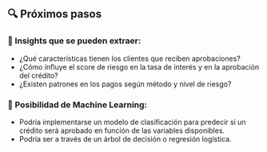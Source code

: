 ## **🔍 Próximos pasos**

### **📌 Insights que se pueden extraer:**

 - ¿Qué características tienen los clientes que reciben aprobaciones?
 - ¿Cómo influye el score de riesgo en la tasa de interés y en la aprobación del crédito?
 - ¿Existen patrones en los pagos según método y nivel de riesgo?

### **🤖 Posibilidad de Machine Learning:**

 - Podría implementarse un modelo de clasificación para predecir si un crédito será aprobado en función de las variables disponibles.
 - Podría ser a través de un árbol de decisión o regresión logística.
